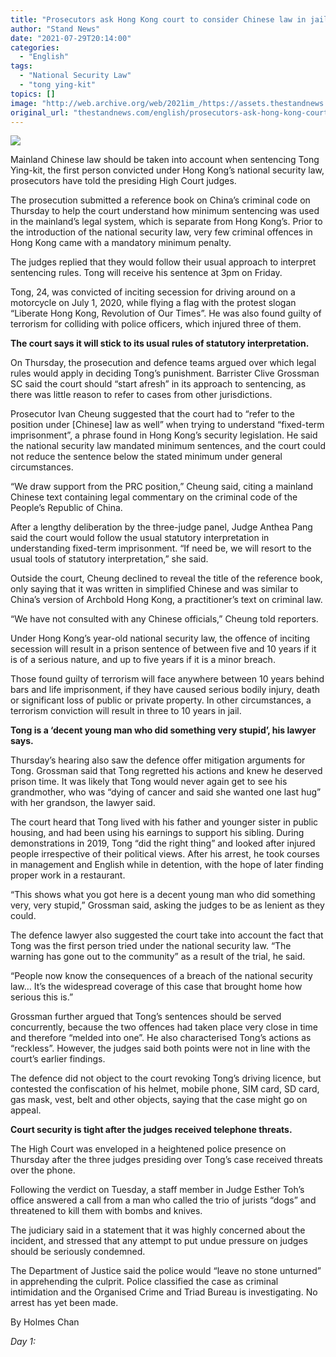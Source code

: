```yaml
---
title: "Prosecutors ask Hong Kong court to consider Chinese law in jailing Tong Ying-kit"
author: "Stand News"
date: "2021-07-29T20:14:00"
categories:
  - "English"
tags:
  - "National Security Law"
  - "tong ying-kit"
topics: []
image: "http://web.archive.org/web/2021im_/https://assets.thestandnews.com/media/photos/2021072912lkXth5H.png"
original_url: "thestandnews.com/english/prosecutors-ask-hong-kong-court-to-consider-chinese-law-in-jailing-tong-ying-kit"
---
```

![](http://web.archive.org/web/2021im_/https://assets.thestandnews.com/media/photos/2021072912lkXth5H.png)

Mainland Chinese law should be taken into account when sentencing Tong Ying-kit, the first person convicted under Hong Kong’s national security law, prosecutors have told the presiding High Court judges.

The prosecution submitted a reference book on China’s criminal code on Thursday to help the court understand how minimum sentencing was used in the mainland’s legal system, which is separate from Hong Kong’s. Prior to the introduction of the national security law, very few criminal offences in Hong Kong came with a mandatory minimum penalty.

The judges replied that they would follow their usual approach to interpret sentencing rules. Tong will receive his sentence at 3pm on Friday.

Tong, 24, was convicted of inciting secession for driving around on a motorcycle on July 1, 2020, while flying a flag with the protest slogan “Liberate Hong Kong, Revolution of Our Times”. He was also found guilty of terrorism for colliding with police officers, which injured three of them.

**The court says it will stick to its usual rules of statutory interpretation.**

On Thursday, the prosecution and defence teams argued over which legal rules would apply in deciding Tong’s punishment. Barrister Clive Grossman SC said the court should “start afresh” in its approach to sentencing, as there was little reason to refer to cases from other jurisdictions.

Prosecutor Ivan Cheung suggested that the court had to “refer to the position under \[Chinese\] law as well” when trying to understand “fixed-term imprisonment”, a phrase found in Hong Kong’s security legislation. He said the national security law mandated minimum sentences, and the court could not reduce the sentence below the stated minimum under general circumstances.

“We draw support from the PRC position,” Cheung said, citing a mainland Chinese text containing legal commentary on the criminal code of the People’s Republic of China.

After a lengthy deliberation by the three-judge panel, Judge Anthea Pang said the court would follow the usual statutory interpretation in understanding fixed-term imprisonment. “If need be, we will resort to the usual tools of statutory interpretation,” she said.

Outside the court, Cheung declined to reveal the title of the reference book, only saying that it was written in simplified Chinese and was similar to China’s version of Archbold Hong Kong, a practitioner’s text on criminal law.

“We have not consulted with any Chinese officials,” Cheung told reporters.

Under Hong Kong’s year-old national security law, the offence of inciting secession will result in a prison sentence of between five and 10 years if it is of a serious nature, and up to five years if it is a minor breach.

Those found guilty of terrorism will face anywhere between 10 years behind bars and life imprisonment, if they have caused serious bodily injury, death or significant loss of public or private property. In other circumstances, a terrorism conviction will result in three to 10 years in jail.

**Tong is a ‘decent young man who did something very stupid’, his lawyer says.**

Thursday’s hearing also saw the defence offer mitigation arguments for Tong. Grossman said that Tong regretted his actions and knew he deserved prison time. It was likely that Tong would never again get to see his grandmother, who was “dying of cancer and said she wanted one last hug” with her grandson, the lawyer said.

The court heard that Tong lived with his father and younger sister in public housing, and had been using his earnings to support his sibling. During demonstrations in 2019, Tong “did the right thing” and looked after injured people irrespective of their political views. After his arrest, he took courses in management and English while in detention, with the hope of later finding proper work in a restaurant.

“This shows what you got here is a decent young man who did something very, very stupid,” Grossman said, asking the judges to be as lenient as they could.

The defence lawyer also suggested the court take into account the fact that Tong was the first person tried under the national security law. “The warning has gone out to the community” as a result of the trial, he said.

“People now know the consequences of a breach of the national security law… It’s the widespread coverage of this case that brought home how serious this is.”

Grossman further argued that Tong’s sentences should be served concurrently, because the two offences had taken place very close in time and therefore “melded into one”. He also characterised Tong’s actions as “reckless”. However, the judges said both points were not in line with the court’s earlier findings.

The defence did not object to the court revoking Tong’s driving licence, but contested the confiscation of his helmet, mobile phone, SIM card, SD card, gas mask, vest, belt and other objects, saying that the case might go on appeal.

**Court security is tight after the judges received telephone threats.**

The High Court was enveloped in a heightened police presence on Thursday after the three judges presiding over Tong’s case received threats over the phone.

Following the verdict on Tuesday, a staff member in Judge Esther Toh’s office answered a call from a man who called the trio of jurists “dogs” and threatened to kill them with bombs and knives.

The judiciary said in a statement that it was highly concerned about the incident, and stressed that any attempt to put undue pressure on judges should be seriously condemned.

The Department of Justice said the police would “leave no stone unturned” in apprehending the culprit. Police classified the case as criminal intimidation and the Organised Crime and Triad Bureau is investigating. No arrest has yet been made.

By Holmes Chan

_Day 1:_[](../../english/hong-kong-s-first-national-security-suspect-tong-ying-kit-goes-on-trial")